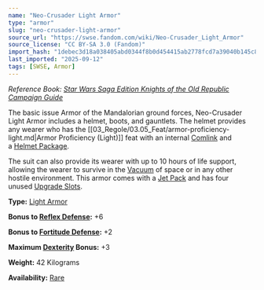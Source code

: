 ```yaml
---
name: "Neo-Crusader Light Armor"
type: "armor"
slug: "neo-crusader-light-armor"
source_url: "https://swse.fandom.com/wiki/Neo-Crusader_Light_Armor"
source_license: "CC BY-SA 3.0 (Fandom)"
import_hash: "1debec3d18a038405abd0344f8b0d454415ab2778fcd7a39040b145c8184cc82"
last_imported: "2025-09-12"
tags: [SWSE, Armor]
---
```

*Reference Book: [Star Wars Saga Edition Knights of the Old Republic Campaign Guide](https://swse.fandom.com/wiki/Star_Wars_Saga_Edition_Knights_of_the_Old_Republic_Campaign_Guide)*

The basic issue Armor of the Mandalorian ground forces, Neo-Crusader Light Armor includes a helmet, boots, and gauntlets. The helmet provides any wearer who has the [[03_Regole/03.05_Feat/armor-proficiency-light.md|Armor Proficiency (Light)]] feat with an internal [Comlink](https://swse.fandom.com/wiki/Comlink) and a [Helmet Package](https://swse.fandom.com/wiki/Helmet_Package).

The suit can also provide its wearer with up to 10 hours of life support, allowing the wearer to survive in the [Vacuum](https://swse.fandom.com/wiki/Vacuum) of space or in any other hostile environment. This armor comes with a [Jet Pack](https://swse.fandom.com/wiki/Jet_Pack) and has four unused [Upgrade Slots](https://swse.fandom.com/wiki/Upgrade_Slots).

**Type:** [Light Armor](https://swse.fandom.com/wiki/Light_Armor)

**Bonus to [Reflex Defense](https://swse.fandom.com/wiki/Reflex_Defense):** +6

**Bonus to [Fortitude Defense](https://swse.fandom.com/wiki/Fortitude_Defense):** +2

**Maximum [Dexterity](https://swse.fandom.com/wiki/Dexterity) Bonus:** +3

**Weight:** 42 Kilograms

**Availability:** [Rare](https://swse.fandom.com/wiki/Rare)